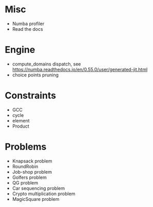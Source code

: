 # Misc
- Numba profiler
- Read the docs

# Engine
- compute_domains dispatch, see https://numba.readthedocs.io/en/0.55.0/user/generated-jit.html 
- choice points pruning

# Constraints
- GCC
- cycle
- element
- Product

# Problems
- Knapsack problem
- RoundRobin
- Job-shop problem 
- Golfers problem
- QG problem
- Car sequencing problem
- Crypto multiplication problem
- MagicSquare problem